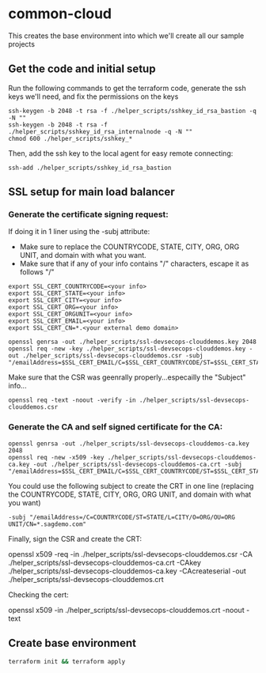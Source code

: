 # common-cloud
This creates the base environment into which we'll create all our sample projects

## Get the code and initial setup

Run the following commands to get the terraform code, generate the ssh keys we'll need, and fix the permissions on the keys

```
ssh-keygen -b 2048 -t rsa -f ./helper_scripts/sshkey_id_rsa_bastion -q -N ""
ssh-keygen -b 2048 -t rsa -f ./helper_scripts/sshkey_id_rsa_internalnode -q -N ""
chmod 600 ./helper_scripts/sshkey_*
```

Then, add the ssh key to the local agent for easy remote connecting:
```
ssh-add ./helper_scripts/sshkey_id_rsa_bastion
```

## SSL setup for main load balancer

### Generate the certificate signing request:

If doing it in 1 liner using the -subj attribute:
- Make sure to replace the COUNTRYCODE, STATE, CITY, ORG, ORG UNIT, and domain with what you want.
- Make sure that if any of your info contains "/" characters, escape it as follows "\/"

```
export SSL_CERT_COUNTRYCODE=<your info>
export SSL_CERT_STATE=<your info>
export SSL_CERT_CITY=<your info>
export SSL_CERT_ORG=<your info>
export SSL_CERT_ORGUNIT=<your info>
export SSL_CERT_EMAIL=<your info>
export SSL_CERT_CN=*.<your external demo domain>

openssl genrsa -out ./helper_scripts/ssl-devsecops-clouddemos.key 2048
openssl req -new -key ./helper_scripts/ssl-devsecops-clouddemos.key -out ./helper_scripts/ssl-devsecops-clouddemos.csr -subj "/emailAddress=$SSL_CERT_EMAIL/C=$SSL_CERT_COUNTRYCODE/ST=$SSL_CERT_STATE/L=$SSL_CERT_CITY/O=$SSL_CERT_ORG/OU=$SSL_CERT_ORGUNIT/CN=$SSL_CERT_CN"
```

Make sure that the CSR was geenrally properly...especailly the "Subject" info...
```
openssl req -text -noout -verify -in ./helper_scripts/ssl-devsecops-clouddemos.csr
```

### Generate the CA and self signed certificate for the CA:

```
openssl genrsa -out ./helper_scripts/ssl-devsecops-clouddemos-ca.key 2048
openssl req -new -x509 -key ./helper_scripts/ssl-devsecops-clouddemos-ca.key -out ./helper_scripts/ssl-devsecops-clouddemos-ca.crt -subj "/emailAddress=$SSL_CERT_EMAIL/C=$SSL_CERT_COUNTRYCODE/ST=$SSL_CERT_STATE/L=$SSL_CERT_CITY/O=$SSL_CERT_ORG/OU=$SSL_CERT_ORGUNIT/CN=$SSL_CERT_CN"
```

You could use the following subject to create the CRT in one line (replacing the COUNTRYCODE, STATE, CITY, ORG, ORG UNIT, and domain with what you want)
```
-subj "/emailAddress=/C=COUNTRYCODE/ST=STATE/L=CITY/O=ORG/OU=ORG UNIT/CN=*.sagdemo.com"
```

Finally, sign the CSR and create the CRT:

openssl x509 -req -in ./helper_scripts/ssl-devsecops-clouddemos.csr -CA ./helper_scripts/ssl-devsecops-clouddemos-ca.crt -CAkey ./helper_scripts/ssl-devsecops-clouddemos-ca.key -CAcreateserial -out ./helper_scripts/ssl-devsecops-clouddemos.crt

Checking the cert:

openssl x509 -in ./helper_scripts/ssl-devsecops-clouddemos.crt -noout -text


## Create base environment

```bash
terraform init && terraform apply
```